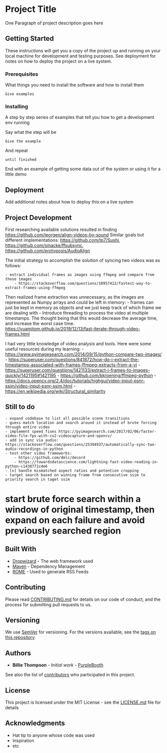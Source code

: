 # Project Title

One Paragraph of project description goes here

## Getting Started

These instructions will get you a copy of the project up and running on your local machine for development and testing purposes. See deployment for notes on how to deploy the project on a live system.

### Prerequisites

What things you need to install the software and how to install them

```
Give examples
```

### Installing

A step by step series of examples that tell you how to get a development env running

Say what the step will be

```
Give the example
```

And repeat

```
until finished
```

End with an example of getting some data out of the system or using it for a little demo

## Deployment

Add additional notes about how to deploy this on a live system

## Project Development

First researching available solutions resulted in finding https://github.com/jeorgen/align-videos-by-sound
Similar goals but different implementations: https://github.com/tp7/Sushi, https://github.com/smacke/ffsubsync, https://github.com/protyposis/AudioAlign

The initial strategy to accomplish the solution of syncing two videos was as follows:

    - extract individual frames as images using ffmpeg and compare from those images
        - https://stackoverflow.com/questions/10957412/fastest-way-to-extract-frames-using-ffmpeg

Then realized frame extraction was unnecessary, as the images are represented as Numpy arrays and could be left in memory:
    - frames can just be kept in memory as objects and we just keep track of which frame we are dealing with
    - Introduce threading to process the video at multiple timestamps. The thought being that this would decrease the average time, and increase the worst case time. https://vuamitom.github.io/2019/12/13/fast-iterate-through-video-frames.html

I had very little knowledge of video analysis and tools. Here were some useful resources during my learning:
    - https://www.pyimagesearch.com/2014/09/15/python-compare-two-images/
    - https://superuser.com/questions/841872/how-do-i-extract-the-timestamps-associated-with-frames-ffmpeg-extracts-from-a-vi
    - https://superuser.com/questions/1421133/extract-i-frames-to-images-quickly/1421195#1421195
    - https://github.com/kkroening/ffmpeg-python
    - https://docs.opencv.org/2.4/doc/tutorials/highgui/video-input-psnr-ssim/video-input-psnr-ssim.html
    - https://en.wikipedia.org/wiki/Structural_similarity

## Still to do

    - expand codebase to list all possible scene transitions
    - guess match location and search around it instead of brute forcing through entire video
    - implement speed fixes https://pyimagesearch.com/2017/02/06/faster-video-file-fps-with-cv2-videocapture-and-opencv/
    - add in sync via audio: https://stackoverflow.com/questions/25394937/automatically-sync-two-audio-recordings-in-python
    - test other video frameworks: 
        - https://github.com/dmlc/decord
        - https://towardsdatascience.com/lightning-fast-video-reading-in-python-c1438771c4e6
    - [x] handle mismatched aspect ratios and potention cropping 
    - target search based on winning frame from consecutive ssim to priority search in taget ssim
    
# start brute force search within a window of original timestamp, then expand on each failure and avoid previously searched region

## Built With

* [Dropwizard](http://www.dropwizard.io/1.0.2/docs/) - The web framework used
* [Maven](https://maven.apache.org/) - Dependency Management
* [ROME](https://rometools.github.io/rome/) - Used to generate RSS Feeds

## Contributing

Please read [CONTRIBUTING.md](https://gist.github.com/PurpleBooth/b24679402957c63ec426) for details on our code of conduct, and the process for submitting pull requests to us.

## Versioning

We use [SemVer](http://semver.org/) for versioning. For the versions available, see the [tags on this repository](https://github.com/your/project/tags). 

## Authors

* **Billie Thompson** - *Initial work* - [PurpleBooth](https://github.com/PurpleBooth)

See also the list of [contributors](https://github.com/your/project/contributors) who participated in this project.

## License

This project is licensed under the MIT License - see the [LICENSE.md](LICENSE.md) file for details

## Acknowledgments

* Hat tip to anyone whose code was used
* Inspiration
* etc

